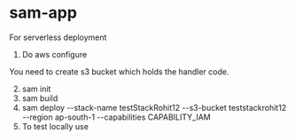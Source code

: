 # sam-app

For serverless deployment

1) Do aws configure

You need to create s3 bucket which holds the handler code.

2) sam init
3) sam build 
4) sam deploy --stack-name testStackRohit12 --s3-bucket teststackrohit12 --region ap-south-1 --capabilities CAPABILITY_IAM
4) To test locally use 
